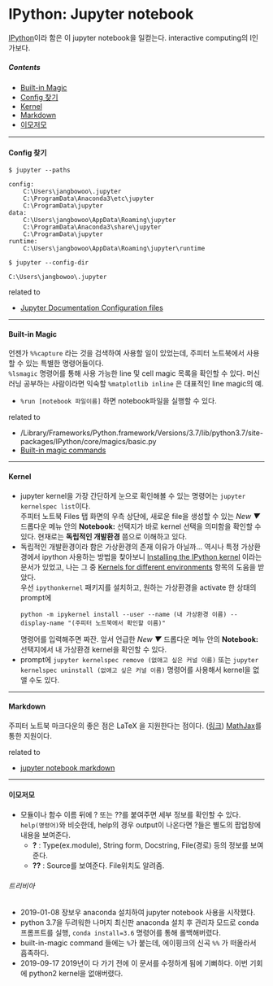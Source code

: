 # IPython: Jupyter notebook
[IPython](https://ipython.org/)이라 함은 이 jupyter notebook을 일컫는다. interactive computing의 I인가보다.

##### Contents
- [Built-in Magic](#magic)
- [Config 찾기](#config-path)
- [Kernel](#kernel)
- [Markdown](#markdown)
- [이모저모](#useful)



* * *
#### Config 찾기 <a id="config-path"></a>
```shell
$ jupyter --paths

config:
    C:\Users\jangbowoo\.jupyter
    C:\ProgramData\Anaconda3\etc\jupyter
    C:\ProgramData\jupyter
data:
    C:\Users\jangbowoo\AppData\Roaming\jupyter
    C:\ProgramData\Anaconda3\share\jupyter
    C:\ProgramData\jupyter
runtime:
    C:\Users\jangbowoo\AppData\Roaming\jupyter\runtime
```
```shell
$ jupyter --config-dir

C:\Users\jangbowoo\.jupyter
```
related to
- [Jupyter Documentation Configuration files](https://jupyter.readthedocs.io/en/latest/projects/jupyter-directories.html#configuration-files)

* * *
#### Built-in Magic <a id="magic"></a>

언젠가 ```%%capture``` 라는 것을 검색하여 사용할 일이 있었는데, 주피터 노트북에서 사용할 수 있는 특별한 명령어들이다. <br> ```%lsmagic``` 명령어를 통해 사용 가능한 line 및 cell magic 목록을 확인할 수 있다. 머신러닝 공부하는 사람이라면 익숙할 ```%matplotlib inline``` 은 대표적인 line magic의 예.
- ```%run [notebook 파일이름]``` 하면 notebook파일을 실행할 수 있다.

related to 
- /Library/Frameworks/Python.framework/Versions/3.7/lib/python3.7/site-packages/IPython/core/magics/basic.py
- [Built-in magic commands](https://ipython.readthedocs.io/en/stable/interactive/magics.html)

* * *
#### Kernel<a id="kernel"></a>
- jupyter kernel을 가장 간단하게 눈으로 확인해볼 수 있는 명령어는 ```jupyter kernelspec list```이다. <br> 주피터 노트북  Files 탭 화면의 우측 상단에, 새로운 file을 생성할 수 있는 *New ▼* 드롭다운 메뉴 안의 **Notebook:** 선택지가 바로 kernel 선택을 의미함을 확인할 수 있다. 현재로는 **독립적인 개발환경** 쯤으로 이해하고 있다.
- 독립적인 개발환경이라 함은 가상환경의 존재 이유가 아닐까... 역시나 특정 가상환경에서 ipython 사용하는 방법을 찾아보니 [Installing the IPython kernel](https://ipython.readthedocs.io/en/stable/install/kernel_install.html#installing-the-ipython-kernel) 이라는 문서가 있었고, 나는 그 중 [Kernels for different environments](https://ipython.readthedocs.io/en/stable/install/kernel_install.html#kernels-for-different-environments) 항목의 도움을 받았다. <br>
우선 ```ipythonkernel``` 패키지를 설치하고, 원하는 가상환경을 activate 한 상태의 prompt에
    ```shell
    python -m ipykernel install --user --name (내 가상환경 이름) --display-name "(주피터 노트북에서 확인할 이름)" 
    ```
    명령어를 입력해주면 짜잔. 앞서 언급한 *New ▼* 드롭다운 메뉴 안의 **Notebook:** 선택지에서 내 가상환경 kernel을 확인할 수 있다.
- prompt에  ```jupyter kernelspec remove (없애고 싶은 커널 이름)``` 또는 ```jupyter kernelspec uninstall (없애고 싶은 커널 이름)``` 명령어를 사용해서 kernel을 없앨 수도 있다. 
    
* * *
#### Markdown<a id="markdown"></a>
주피터 노트북 마크다운의 좋은 점은 LaTeX 을 지원한다는 점이다. ([링크](https://jupyter-notebook.readthedocs.io/en/stable/examples/Notebook/Working%20With%20Markdown%20Cells.html#LaTeX-equations))
 [MathJax](https://www.mathjax.org/)를 통한 지원이다.
 
related to
- [jupyter notebook markdown](https://jupyter-notebook.readthedocs.io/en/stable/examples/Notebook/Working%20With%20Markdown%20Cells.html)
 
* * * 

#### 이모저모 <a id="useful"></a>
  - 모듈이나 함수 이름 뒤에 ? 또는 ??를 붙여주면 세부 정보를 확인할 수 있다. ```help(명령어)```와 비슷한데, help의 경우 output이 나온다면 ?들은 별도의 팝업창에 내용을 보여준다. 
      - **?** : Type(ex.module), String form, Docstring, File(경로) 등의 정보를 보여준다.
      - **??** : Source를 보여준다. File위치도 알려줌.



###### 트리비아
- 2019-01-08 장보우 anaconda 설치하여 jupyter notebook 사용을 시작했다.
- python 3.7을 두려워한 나머지 최신판 anaconda 설치 후 관리자 모드로 conda 프롬프트를 실행,  ```conda install=3.6``` 명령어를 통해 롤백해버렸다.
- built-in-magic command 들에는 ```%```가 붙는데, 에이핑크의 신곡 ```%%``` 가 떠올라서 흡족하다.
- 2019-09-17 2019년이 다 가기 전에 이 문서를 수정하게 됨에 기뻐하다. 이번 기회에 python2 kernel을 없애버렸다.
